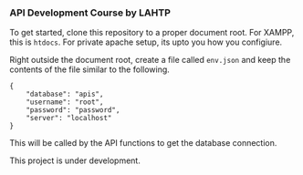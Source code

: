 ### API Development Course by LAHTP

To get started, clone this repository to a proper document root. For XAMPP, this is `htdocs`. For private apache setup, its upto you how you configiure. 

Right outside the document root, create a file called `env.json` and keep the contents of the file similar to the following. 

```
{
	"database": "apis",
	"username": "root",
	"password": "password",
	"server": "localhost"
}
```

This will be called by the API functions to get the database connection. 

This project is under development.